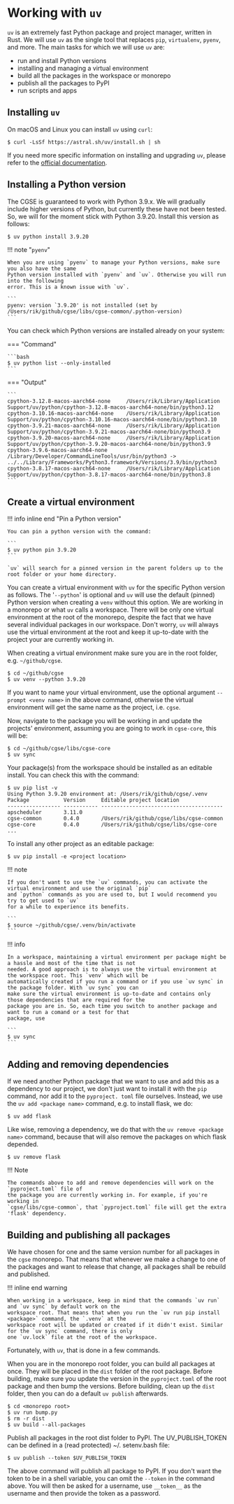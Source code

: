 
# Working with `uv`

`uv` is an extremely fast Python package and project manager, written in Rust. We will use `uv` as the single tool that replaces `pip`, `virtualenv`, `pyenv`, and more. The main tasks for which we will use `uv` are:

- run and install Python versions
- installing and managing a virtual environment
- build all the packages in the workspace or monorepo
- publish all the packages to PyPI
- run scripts and apps

## Installing `uv`

On macOS and Linux you can install `uv` using `curl`:

```shell
$ curl -LsSf https://astral.sh/uv/install.sh | sh
```

If you need more specific information on installing and upgrading `uv`, please refer to the [official documentation](https://docs.astral.sh/uv/getting-started/installation/).


## Installing a Python version

The CGSE is guaranteed to work with Python 3.9.x. We will gradually include higher versions of Python, but currently 
these have not been tested. So, we will for the moment stick with Python 3.9.20. Install this version as follows:

```shell
$ uv python install 3.9.20
```

!!! note "`pyenv`"

    When you are using `pyenv` to manage your Python versions, make sure you also have the same 
    Python version installed with `pyenv` and `uv`. Otherwise you will run into the following 
    error. This is a known issue with `uv`.

    ```
    pyenv: version `3.9.20' is not installed (set by /Users/rik/github/cgse/libs/cgse-common/.python-version)
    ```

You can check which Python versions are installed already on your system:

=== "Command"

    ```bash
    $ uv python list --only-installed
    ```

=== "Output"

    ```
    cpython-3.12.8-macos-aarch64-none     /Users/rik/Library/Application Support/uv/python/cpython-3.12.8-macos-aarch64-none/bin/python3.12
    cpython-3.10.16-macos-aarch64-none    /Users/rik/Library/Application Support/uv/python/cpython-3.10.16-macos-aarch64-none/bin/python3.10
    cpython-3.9.21-macos-aarch64-none     /Users/rik/Library/Application Support/uv/python/cpython-3.9.21-macos-aarch64-none/bin/python3.9
    cpython-3.9.20-macos-aarch64-none     /Users/rik/Library/Application Support/uv/python/cpython-3.9.20-macos-aarch64-none/bin/python3.9
    cpython-3.9.6-macos-aarch64-none      /Library/Developer/CommandLineTools/usr/bin/python3 -> ../../Library/Frameworks/Python3.framework/Versions/3.9/bin/python3
    cpython-3.8.17-macos-aarch64-none     /Users/rik/Library/Application Support/uv/python/cpython-3.8.17-macos-aarch64-none/bin/python3.8
    ```


## Create a virtual environment

!!! info inline end "Pin a Python version"

    You can pin a python version with the command:

    ```
    $ uv python pin 3.9.20
    ```

    `uv` will search for a pinned version in the parent folders up to the root folder or your home directory.


You can create a virtual environment with `uv` for the specific Python version as follows. The 
'`--python`' is optional  and `uv` will use the default (pinned) Python version when creating a 
`venv` without this option. We are working in a monorepo or what `uv` calls a workspace. There 
will be only one virtual environment at the root of the monorepo, despite the fact that we have 
several individual packages in our workspace. Don't worry, `uv` will always use the virtual 
environment at the root and keep it up-to-date with the project your are currently working in.

When creating a virtual environment make sure you are in the root folder, e.g. `~/github/cgse`.

```shell
$ cd ~/github/cgse
$ uv venv --python 3.9.20
```
If you want to name your virtual environment, use the optional argument `--prompt <venv name>` in 
the above command, otherwise the virtual environment will get the same name as the project, i.e. 
`cgse`.

Now, navigate to the package you will be working in and update the projects' environment, 
assuming you are going to work in `cgse-core`, this will be:

```shell
$ cd ~/github/cgse/libs/cgse-core
$ uv sync
```

Your package(s) from the workspace should be installed as an editable install. You can check 
this with the command:

```shell
$ uv pip list -v
Using Python 3.9.20 environment at: /Users/rik/github/cgse/.venv
Package           Version     Editable project location
----------------- ----------- ---------------------------------------
apscheduler       3.11.0
cgse-common       0.4.0       /Users/rik/github/cgse/libs/cgse-common
cgse-core         0.4.0       /Users/rik/github/cgse/libs/cgse-core
...
```

To install any other project as an editable package:

```shell
$ uv pip install -e <project location>
```

!!! note 

    If you don't want to use the `uv` commands, you can activate the virtual environment and use the original `pip` 
    and `python` commands as you are used to, but I would recommend you try to get used to `uv` 
    for a while to experience its benefits.

    ```
    $ source ~/github/cgse/.venv/bin/activate
    ```

!!! info

    In a workspace, maintaining a virtual environment per package might be a hassle and most of the time that is not 
    needed. A good approach is to always use the virtual environment at the workspace root. This `venv` which will be 
    automatically created if you run a command or if you use `uv sync` in the package folder. With `uv sync` you can 
    make sure the virtual environment is up-to-date and contains only those dependencies that are required for the 
    package you are in. So, each time you switch to another package and want to run a comand or a test for that 
    package, use 

    ```
    $ uv sync
    ```

## Adding and removing dependencies

If we need another Python package that we want to use and add this as a dependency to our 
project, we don't just want to install it with the `pip` command, nor add it to the `pyproject.
toml` file ourselves. Instead, we use the `uv add <package name>` command, e.g. to install flask,
we do:

```shell
$ uv add flask
```

Like wise, removing a dependency, we do that with the `uv remove <package name>` command, 
because that will also remove the packages on which flask depended.

```shell
$ uv remove flask
```

!!! Note

    The commands above to add and remove dependencies will work on the `pyproject.toml` file of 
    the package you are currently working in. For example, if you're working in 
    `cgse/libs/cgse-common`, that `pyproject.toml` file will get the extra 'flask' dependency.

## Building and publishing all packages

We have chosen for one and the same version number for all packages in the `cgse` monorepo. That means that whenever 
we make a change to one of the packages and want to release that change, all packages shall be rebuild and published.

!!! inline end warning

    When working in a workspace, keep in mind that the commands `uv run` and `uv sync` by default work on the 
    workspace root. That means that when you run the `uv run pip install <package>` command, the `.venv` at the 
    workspace root will be updated or created if it didn't exist. Similar for the `uv sync` command, there is only 
    one `uv.lock` file at the root of the workspace.  

Fortunately, with `uv`, that is done in a few commands.

When you are in the monorepo root folder, you can build all packages at once. They will be placed in the `dist` folder 
of the root package. Before building, make sure you update the version in the `pyproject.toml` of the root package 
and then bump the versions. Before building, clean up the `dist` folder, then you can do a default `uv publish` afterwards.

```shell
$ cd <monorepo root>
$ uv run bump.py
$ rm -r dist
$ uv build --all-packages
```

Publish all packages in the root dist folder to PyPI. The UV_PUBLISH_TOKEN can be defined in a (read protected) ~/.
setenv.bash file:

```shell
$ uv publish --token $UV_PUBLISH_TOKEN
```

The above command will publish all package to PyPI. If you don't want the token to be in a shell variable, you can 
omit the `--token` in the command above. You will then be asked for a username, use `__token__` as the username and 
then provide the token as a password.
